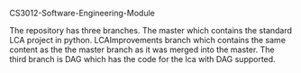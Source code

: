 CS3012-Software-Engineering-Module

The repository has three branches. The master which contains the standard LCA project in python. LCAImprovements branch which contains the same content as the the master branch as it was merged into the master. The third branch is DAG which has the code for the lca with DAG supported.
